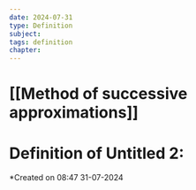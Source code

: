 ```yaml
---
date: 2024-07-31
type: Definition
subject: 
tags: definition
chapter: 
---
```


# [[Method of successive approximations]]

# Definition of Untitled 2:
*Created on 08:47 31-07-2024


